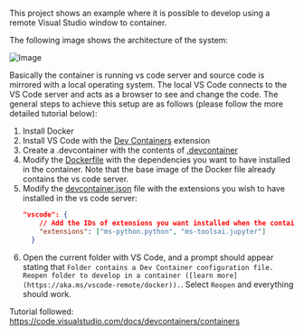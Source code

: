 This project shows an example where it is possible to develop using a remote Visual Studio window to container.

The following image shows the architecture of the system:

![Image](https://code.visualstudio.com/assets/docs/devcontainers/containers/architecture-containers.png)

Basically the container is running vs code server and source code is mirrored with a local operating system.
The local VS Code connects to the VS Code server and acts as a browser to see and change the code.
The general steps to achieve this setup are as follows (please follow the more detailed tutorial below):
1. Install Docker
2. Install VS Code with the [Dev Containers](https://marketplace.visualstudio.com/items?itemName=ms-vscode-remote.remote-containers) extension
3. Create a .devcontainer with the contents of [.devcontainer](.devcontainer)
4. Modify the [Dockerfile](.devcontainer/Dockerfile) with the dependencies you want to have installed in the container. Note that the base image of the Docker file already contains the vs code server.
5. Modify the [devcontainer.json](.devcontainer/devcontainer.json) file with the extensions you wish to have installed in the vs code server:
    ```json
    "vscode": {
        // Add the IDs of extensions you want installed when the container is created.
        "extensions": ["ms-python.python", "ms-toolsai.jupyter"]
      }
    ```
6. Open the current folder with VS Code, and a prompt should appear stating that `Folder contains a Dev Container configuration file. Reopen folder to develop in a container ([learn more](https://aka.ms/vscode-remote/docker)).`. Select `Reopen` and everything should work.


Tutorial followed: https://code.visualstudio.com/docs/devcontainers/containers
